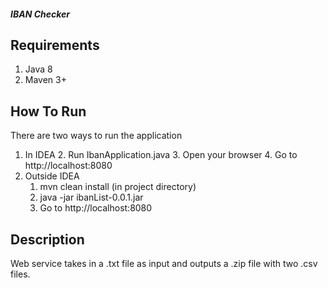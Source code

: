 ##### IBAN Checker

## Requirements
1. Java 8 
2. Maven 3+

## How To Run
There are two ways to run the application
1) In IDEA
    2. Run IbanApplication.java
    3. Open your browser 
    4. Go to http://localhost:8080
2) Outside IDEA
    1. mvn clean install (in project directory)
    2. java -jar ibanList-0.0.1.jar 
    3. Go to http://localhost:8080
##
## Description
Web service takes in a .txt file as input and outputs a .zip file with two .csv files.